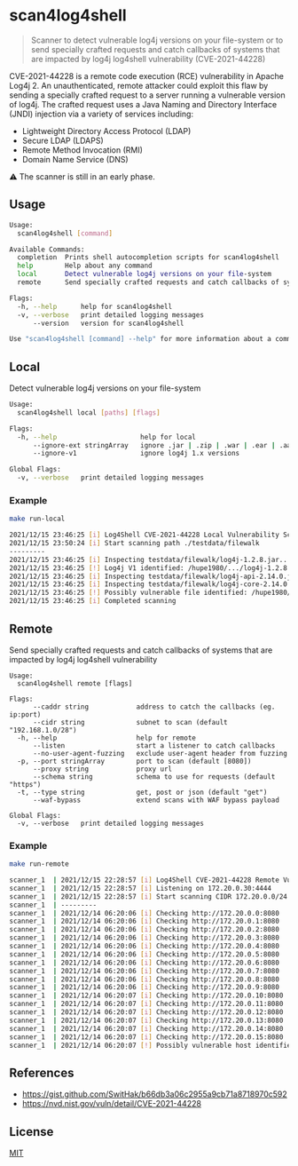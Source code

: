 # scan4log4shell
> Scanner to detect vulnerable log4j versions on your file-system or to send specially crafted requests and catch callbacks of systems that are impacted by log4j log4shell vulnerability (CVE-2021-44228)

CVE-2021-44228 is a remote code execution (RCE) vulnerability in Apache Log4j 2. An unauthenticated, remote attacker could exploit this flaw by sending a specially crafted request to a server running a vulnerable version of log4j. The crafted request uses a Java Naming and Directory Interface (JNDI) injection via a variety of services including:
- Lightweight Directory Access Protocol (LDAP)
- Secure LDAP (LDAPS)
- Remote Method Invocation (RMI)
- Domain Name Service (DNS)

:warning: The scanner is still in an early phase.

## Usage 
```bash
Usage:
  scan4log4shell [command]

Available Commands:
  completion  Prints shell autocompletion scripts for scan4log4shell
  help        Help about any command
  local       Detect vulnerable log4j versions on your file-system
  remote      Send specially crafted requests and catch callbacks of systems that are impacted by log4j log4shell vulnerability

Flags:
  -h, --help      help for scan4log4shell
  -v, --verbose   print detailed logging messages
      --version   version for scan4log4shell

Use "scan4log4shell [command] --help" for more information about a command.
```

## Local
Detect vulnerable log4j versions on your file-system
```bash
Usage:
  scan4log4shell local [paths] [flags]

Flags:
  -h, --help                     help for local
      --ignore-ext stringArray   ignore .jar | .zip | .war | .ear | .aar
      --ignore-v1                ignore log4j 1.x versions

Global Flags:
  -v, --verbose   print detailed logging messages
```

### Example
```bash
make run-local

2021/12/15 23:46:25 [i] Log4Shell CVE-2021-44228 Local Vulnerability Scan
2021/12/15 23:50:24 [i] Start scanning path ./testdata/filewalk
---------
2021/12/15 23:46:25 [i] Inspecting testdata/filewalk/log4j-1.2.8.jar...
2021/12/15 23:46:25 [!] Log4j V1 identified: /hupe1980/.../log4j-1.2.8.jar
2021/12/15 23:46:25 [i] Inspecting testdata/filewalk/log4j-api-2.14.0.jar...
2021/12/15 23:46:25 [i] Inspecting testdata/filewalk/log4j-core-2.14.0.jar...
2021/12/15 23:46:25 [!] Possibly vulnerable file identified: /hupe1980/.../log4j-core-2.14.0.jar
2021/12/15 23:46:25 [i] Completed scanning

```
## Remote
Send specially crafted requests and catch callbacks of systems that are impacted by log4j log4shell vulnerability
```
Usage:
  scan4log4shell remote [flags]

Flags:
      --caddr string            address to catch the callbacks (eg. ip:port)
      --cidr string             subnet to scan (default "192.168.1.0/28")
  -h, --help                    help for remote
      --listen                  start a listener to catch callbacks
      --no-user-agent-fuzzing   exclude user-agent header from fuzzing
  -p, --port stringArray        port to scan (default [8080])
      --proxy string            proxy url
      --schema string           schema to use for requests (default "https")
  -t, --type string             get, post or json (default "get")
      --waf-bypass              extend scans with WAF bypass payload

Global Flags:
  -v, --verbose   print detailed logging messages
```
### Example
```bash
make run-remote

scanner_1  | 2021/12/15 22:28:57 [i] Log4Shell CVE-2021-44228 Remote Vulnerability Scan
scanner_1  | 2021/12/15 22:28:57 [i] Listening on 172.20.0.30:4444
scanner_1  | 2021/12/15 22:28:57 [i] Start scanning CIDR 172.20.0.0/24
scanner_1  | ---------
scanner_1  | 2021/12/14 06:20:06 [i] Checking http://172.20.0.0:8080
scanner_1  | 2021/12/14 06:20:06 [i] Checking http://172.20.0.1:8080
scanner_1  | 2021/12/14 06:20:06 [i] Checking http://172.20.0.2:8080
scanner_1  | 2021/12/14 06:20:06 [i] Checking http://172.20.0.3:8080
scanner_1  | 2021/12/14 06:20:06 [i] Checking http://172.20.0.4:8080
scanner_1  | 2021/12/14 06:20:06 [i] Checking http://172.20.0.5:8080
scanner_1  | 2021/12/14 06:20:06 [i] Checking http://172.20.0.6:8080
scanner_1  | 2021/12/14 06:20:06 [i] Checking http://172.20.0.7:8080
scanner_1  | 2021/12/14 06:20:06 [i] Checking http://172.20.0.8:8080
scanner_1  | 2021/12/14 06:20:06 [i] Checking http://172.20.0.9:8080
scanner_1  | 2021/12/14 06:20:07 [i] Checking http://172.20.0.10:8080
scanner_1  | 2021/12/14 06:20:07 [i] Checking http://172.20.0.11:8080
scanner_1  | 2021/12/14 06:20:07 [i] Checking http://172.20.0.12:8080
scanner_1  | 2021/12/14 06:20:07 [i] Checking http://172.20.0.13:8080
scanner_1  | 2021/12/14 06:20:07 [i] Checking http://172.20.0.14:8080
scanner_1  | 2021/12/14 06:20:07 [i] Checking http://172.20.0.15:8080
scanner_1  | 2021/12/14 06:20:07 [!] Possibly vulnerable host identified: 172.20.0.15:45948
```

## References
- https://gist.github.com/SwitHak/b66db3a06c2955a9cb71a8718970c592
- https://nvd.nist.gov/vuln/detail/CVE-2021-44228


## License
[MIT](LICENCE)
